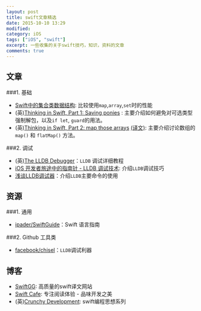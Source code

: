 ```yaml
---
layout: post
title: swift文章精选
date: 2015-10-10 13:29
modified: 				
category: iOS
tags: ["iOS", "swift"]
excerpt: 一些收集的关于swift技巧，知识，资料的文章
comments: true
---
```


## 文章

###1. 基础

* [Swift中的集合类数据结构](http://blog.csdn.net/yake_099/article/details/48462489): 比较使用`map`,`array`,`set`时的性能
* (英)[Thinking in Swift, Part 1: Saving ponies][Thinking in Swift, Part 1] : 主要介绍如何避免对可选类型强制解包，以及`if let`, `guard`的用法。
* (英)[Thinking in Swift, Part 2: map those arrays][Thinking in Swift, Part 2] [(译文)][数组的 Map 方法]: 主要介绍讨论数组的 `map()` 和 `flatMap()` 方法。

###2. 调试

* (英)[The LLDB Debugger](http://lldb.llvm.org/tutorial.html)：`LLDB` 调试详细教程
* [iOS 开发者旅途中的指南针 - LLDB 调试技术](http://swiftcafe.io/2015/09/05/lldb-debug/): 介绍`LLDB`调试技巧
* [浅谈LLDB调试器](http://www.cocoachina.com/ios/20150126/11021.html)：介绍`LLDB`主要命令的使用

## 资源

###1. 通用

* [ipader/SwiftGuide](https://github.com/ipader/SwiftGuide)：Swift 语言指南

###2. Github 工具类

* [facebook/chisel](https://github.com/facebook/chisel)：`LLDB`调试利器


## 博客

* [SwiftGG](http://swift.gg): 高质量的swift译文网站
* [Swift Cafe](http://swiftcafe.io): 专注阅读体验 - 品味开发之美
* (英)[Crunchy Development](http://alisoftware.github.io): swift编程思想系列


[Thinking in Swift, Part 1]: http://alisoftware.github.io/swift/2015/09/06/thinking-in-swift-1/
[Thinking in Swift, Part 2]: http://alisoftware.github.io/swift/2015/09/20/thinking-in-swift-2/
[数组的 Map 方法]: http://swift.gg/2015/10/09/thinking-in-swift-2/